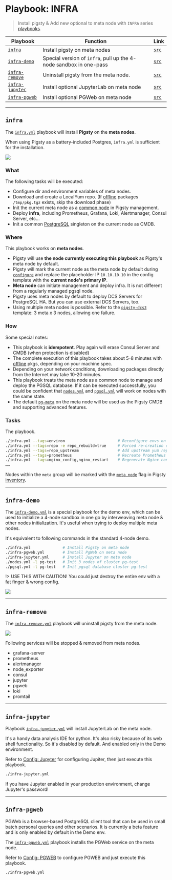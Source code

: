 # Playbook: INFRA

> Install pigsty & Add new optional to meta node with `INFRA` series [playbooks](p-playbook.md).

| Playbook                                | Function                           | Link                                                                 |
|---------------------------------------------|--------------------------------------|------------------------------------------------------------------------|
| [`infra`](p-infra.md#infra)                 | Install pigsty on meta nodes | [`src`](https://github.com/vonng/pigsty/blob/master/infra.yml)         |
| [`infra-demo`](p-infra.md#infra-demo)       | Special version of `infra`, pull up the 4-node sandbox in one-pass | [`src`](https://github.com/vonng/pigsty/blob/master/infra-demo.yml)    |
| [`infra-remove`](p-infra.md#infra-remove)   | Uninstall pigsty from the meta node. | [`src`](https://github.com/vonng/pigsty/blob/master/infra-remove.yml)  |
| [`infra-jupyter`](p-infra.md#infra-jupyter) | Install optional JupyterLab on meta node | [`src`](https://github.com/vonng/pigsty/blob/master/infra-jupyter.yml) |
| [`infra-pgweb`](p-infra.md#infra-pgweb)     | Install optional PGWeb on meta node | [`src`](https://github.com/vonng/pigsty/blob/master/infra-pgweb.yml)   |






---------------

## `infra`

The [`infra.yml`](https://github.com/Vonng/pigsty/blob/master/infra.yml) playbook will install **Pigsty** on the **meta nodes**.

When using Pigsty as a battery-included Postgres, `infra.yml` is sufficient for the installation.

![](_media/playbook/infra.svg)

### What

The following tasks will be executed:

* Configure dir and environment variables of meta nodes.
* Download and create a LocalYum repo. (If [offline](t-offline.md) packages `/tmp/pkg.tgz` exists, skip the download phase)
* Init the current meta node as a [common node](p-nodes.md) in Pigsty management.
* Deploy **infra**, including Prometheus, Grafana, Loki, Alertmanager, Consul Server, etc...
* Init a common [PostgreSQL](p-pgsql.md) singleton on the current node as CMDB.

### Where

This playbook works on **meta nodes**.

* Pigsty will use **the node currently executing this playbook** as Pigsty's meta node by default.
* Pigsty will mark the current node as the meta node by default during [`configure`](v-config.md#configure) and replace the placeholder IP `10.10.10.10` in the config template with the **current node's primary IP**.
* **Meta node** can initiate management and deploy infra. It is not different from a regularly managed pgsql node.
* Pigsty uses meta nodes by default to deploy DCS Servers for PostgreSQL HA. But you can use external DCS Servers, too.
* Using multiple meta nodes is possible. Refer to the [`pigsty-dcs3`](https://github.com/Vonng/pigsty/blob/master/files/conf/pigsty-dcs3.yml#L33) template: 3 meta x 3 nodes, allowing one failure.

### How

Some special notes:

* This playbook is **idempotent**. Play again will erase Consul Server and CMDB (when protection is disabled)
* The complete execution of this playbook takes about 5-8 minutes with [offline](t-offline.md) pkgs, depending on your machine spec.
* Depending on your network conditions, downloading packages directly from the Internet may take 10-20 minutes.
* This playbook treats the meta node as a common node to manage and deploy the PGSQL database. If it can be executed successfully, you could be confident that  [`nodes.yml`](p-nodes.md) and [`pgsql.yml`](p-pgsql.md) will work on nodes with the same state.
* The default [`pg-meta`](https://github.com/Vonng/pigsty/blob/master/pigsty.yml#L43) on the meta node will be used as the Pigsty CMDB and supporting advanced features.


### Tasks

The playbook.
```bash
./infra.yml --tags=environ                       # Reconfigure envs on the meta node
./infra.yml --tags=repo -e repo_rebuild=true     # Forced re-creation of local repo
./infra.yml --tags=repo_upstream                 # Add upstream yum repos
./infra.yml --tags=prometheus                    # Recreate Prometheus
./infra.yml --tags=nginx_config,nginx_restart    # Regenerate Nginx conf and restart
……
```

Nodes within the `meta` group will be marked with the [`meta_node`](v-nodes#meta_node) flag in Pigsty [inventory](v-config.md). 






---------------

## `infra-demo`

The [`infra-demo.yml`](https://github.com/Vonng/pigsty/blob/master/infra-demo.yml) is a special playbook for the demo env, which can be used to initialize a 4-node sandbox in one go by interweaving meta node & other nodes initialization. It's useful when trying to deploy multiple meta nodes.

It's equivalent to following commands in the standard 4-node demo.

```bash
./infra.yml              # Install Pigsty on meta node
./infra-pgweb.yml        # Install PgWeb on meta node
./infra-jupyter.yml      # Install Jupyter on meta node
./nodes.yml -l pg-test   # Init 3 nodes of cluster pg-test
./pgsql.yml -l pg-test   # Init pgsql database cluster pg-test
```

!> USE THIS WITH CAUTION! You could just destroy the entire env with a fat finger & wrong config.

![](_media/playbook/infra-demo.svg)







---------------

## `infra-remove`

The [`infra-remove.yml`](https://github.com/Vonng/pigsty/blob/master/infra-remove.yml) playbook will uninstall pigsty from the meta node.

![](_media/playbook/infra-remove.svg)

Following services will be stopped & removed from meta nodes.

- grafana-server
- prometheus
- alertmanager
- node_exporter
- consul
- jupyter
- pgweb
- loki
- promtail




---------------

## `infra-jupyter`

Playbook [`infra-jupyter.yml`](https://github.com/Vonng/pigsty/blob/master/infra-jupyter.yml) will install JupyterLab on the meta node.

It's a handy data analysis IDE for python. It's also risky because of its web shell functionality. So it's disabled by default. And enabled only in the Demo environment.

Refer to [Config: Jupyter](v-infra.md#JUPYTER) for configuring Jupiter, then just execute this playbook.

```bash
./infra-jupyter.yml
```


 If you have Jupyter enabled in your production environment, change Jupyter's password!



---------------

## `infra-pgweb`

PGWeb is a browser-based PostgreSQL client tool that can be used in small batch personal queries and other scenarios. It is currently a  beta feature and is only enabled by default in the Demo env.

The [`infra-pgweb.yml`](https://github.com/Vonng/pigsty/blob/master/infra-pgweb.yml) playbook installs the PGWeb service on the meta node.

Refer to [Config: PGWEB](v-infra.md#PGWEB) to configure PGWEB and just execute this playbook.

```bash
./infra-pgweb.yml
```











